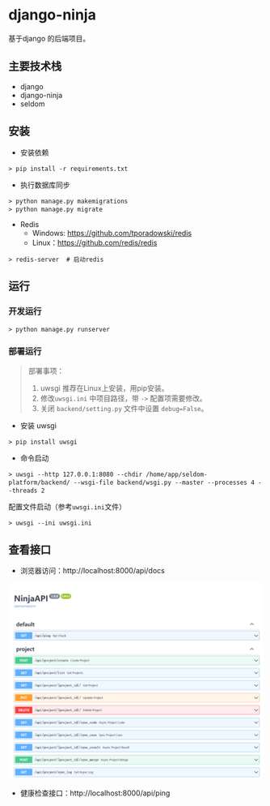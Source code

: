 # django-ninja
基于django 的后端项目。

## 主要技术栈
* django
* django-ninja
* seldom

## 安装

* 安装依赖

```shell
> pip install -r requirements.txt
```

* 执行数据库同步

```
> python manage.py makemigrations
> python manage.py migrate
```

* Redis
  - Windows: https://github.com/tporadowski/redis
  - Linux：https://github.com/redis/redis

```shell
> redis-server  # 启动redis
```

## 运行

### 开发运行

```shell
> python manage.py runserver
```

### 部署运行

> 部署事项：
> 1. uwsgi 推荐在Linux上安装，用pip安装。
> 2. 修改`uwsgi.ini` 中项目路径，带 `->` 配置项需要修改。
> 3. 关闭 `backend/setting.py` 文件中设置 `debug=False`。

* 安装 uwsgi

```shell
> pip install uwsgi
```

* 命令启动
```shell
> uwsgi --http 127.0.0.1:8080 --chdir /home/app/seldom-platform/backend/ --wsgi-file backend/wsgi.py --master --processes 4 --threads 2
```

配置文件启动（参考`uwsgi.ini`文件）
```shell
> uwsgi --ini uwsgi.ini
```

## 查看接口

* 浏览器访问：http://localhost:8000/api/docs

![](./api.png)

* 健康检查接口：http://localhost:8000/api/ping
